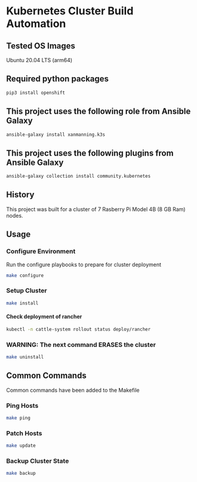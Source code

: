 # Kubernetes Cluster Build Automation

## Tested OS Images

Ubuntu 20.04 LTS (arm64)

## Required python packages

```bash
pip3 install openshift
```

## This project uses the following role from Ansible Galaxy

```bash
ansible-galaxy install xanmanning.k3s
```

## This project uses the following plugins from Ansible Galaxy

```bash
ansible-galaxy collection install community.kubernetes
```

## History

This project was built for a cluster of 7 Rasberry Pi Model 4B (8 GB Ram) nodes.

## Usage

### Configure Environment

Run the configure playbooks to prepare for cluster deployment

```bash
make configure
```

### Setup Cluster

```bash
make install
```

#### Check deployment of rancher

```bash
kubectl -n cattle-system rollout status deploy/rancher
```

### WARNING: The next command ERASES the cluster

```bash
make uninstall
```

## Common Commands

Common commands have been added to the Makefile

### Ping Hosts

```bash
make ping
```

### Patch Hosts

```bash
make update
```

### Backup Cluster State

```bash
make backup
```
